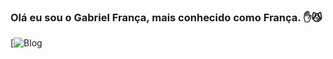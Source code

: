 ### Olá eu sou o Gabriel França, mais conhecido como França. ✋😼

[![Blog]([https://img.shields.io/badge/LinkedIn-0077B5?style=for-the-badge&logo=linkedin&logoColor=white](https://raw.githubusercontent.com/devicons/devicon/master/icons/csharp/csharp-original.svg))
